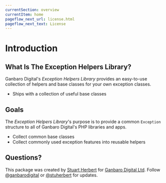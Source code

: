 ```yaml
---
currentSection: overview
currentItem: home
pageflow_next_url: license.html
pageflow_next_text: License
---
```


# Introduction

## What Is The Exception Helpers Library?

Ganbaro Digital's _Exception Helpers Library_ provides an easy-to-use collection of helpers and base classes for your own exception classes.

* Ships with a collection of useful base classes

## Goals

The _Exception Helpers Library_'s purpose is to provide a common `Exception` structure to all of Ganbaro Digital's PHP libraries and apps.

* Collect common base classes
* Collect commonly used exception features into reusable helpers

## Questions?

This package was created by [Stuart Herbert](http://www.stuartherbert.com) for [Ganbaro Digital Ltd](http://ganbarodigital.com). Follow [@ganbarodigital](https://twitter.com/ganbarodigital) or [@stuherbert](https://twitter.com/stuherbert) for updates.
